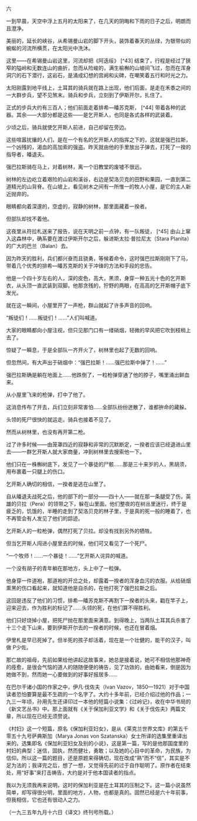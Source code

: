 六

  

一到早晨，天空中浮上五月的太阳来了，在几天的阴晦和下雨的日子之后，明朗而且澄净。

美丽的，延长的峡谷，从希锡曼山岩的脚下开头，装饰着春天的丛绿，为银带似的蜿蜒的河流所横贯，在太阳光中洗沐。

这里——在希锡曼山岩这里，河流却把《阿迭绥》 [^43] 结束了，行程是经过了狭窄的隘岭和无数连山的曲折，忽而从险峻的，满生榆槲的山坡间飞过，忽而在浑身洞穴的石下潜行，这岩石，是涌成幻想的宫阙和尖碑，在嘲笑着五行和时光之力。

太阳刚露到地平线上，土耳其的骑兵就在路上出现，他们后面，是走在禾黍之间的一大群步兵，望不见煞末。骑兵和步兵，立刻到了伊斯开尔，扎住了。

正式的步兵大约有三百人；他们前面走着排希—皤苏克斯， [^44] 带着各种的武器。其余——大部分都是这些——是乞开斯人，也同是各式各样的武装着。

少顷之后，骑兵就使乞开斯人前进，自己却留在旁边。

这些喧嚣扰攘的人们，是在一个有名的乞开斯人的指挥之下的，这就是强巴拉斯，一个凶残的，渴血的高加索的强盗。昨天就由他的手里放出子弹去，打死了一揆的指导者，皤退夫。

强巴拉斯骑在马上，对着树林，离一个旧教堂的废墟不很远。

树林的左边屹立着艰险的山岩和溪谷，右边是契洛贝克的田野和果园，一直到第二道精光的山背脊。在山坡上，看见树木之间有一所惟一的牧人小屋，是它的主人新近抛弃的。

眼睛都向着深邃的，空虚的，寂静的树林，那里面藏着一揆者。

但部队却找不着他。

这夜里从符拉札送来了报告，说在天明之前一点钟，有一队叛徒， [^45] 由山上窜入这森林中，确系要在渡过伊斯开尔之后，躲进斯太拉·普拉尼太（Stara Planita）的广大的巴兰（Balan）去。

因为昨天的胜利，兵们都兴奋而且骁勇，等候着命令，这时强巴拉斯刚刚下了马，带着几个优秀的排希—皤苏克斯的关于冲锋的方法和手段的忠告。

他是一个四十岁左右的人，深的皮色，高大，黑须，身穿一种五光十色的乞开斯衣，从头顶一直武装到双脚。他那贪残的，狞野的两眼，在高高的乞开斯帽子底下发光。

就在这一瞬间，小屋里开了一声枪，群山就起了许多声音的回响。

“叛徒们！……叛徒们！……”人们叫喊道。

大家的眼睛都向小屋注视，但只见那门口有一缕硝烟，轻微的早风把它吹到枝梢上去了。

惊疑了一瞬息，于是全部队一齐开火了，树林里也起了无数的回响。

但忽然间，有大声出于硝烟中：“强巴拉斯！……强巴拉斯中弹了！……”

强巴拉斯确是躺在地面上……他跌倒了，一粒枪弹穿通了他的脖子，嘴里涌出鲜血来。

从小屋里飞来的枪弹，打中了他了。

这消息传布了开去，兵们立刻非常害怕……全部队纷纷迸散了，谁都拚命的藏躲。

头领的死尸很快的就运走。骑兵也接着不见了。

然而从树林里，也没有再开第二枪。

过了许多时候——由笼罩四近的寂静和非常的沉默断定，一揆者应该已经退进山里去——一群乞开斯人就大家商量，冲到树林里去搜索他一下。

他们只在一株槲树底下，发见了一个暴徒的尸骸……那是三十来岁的人，黑胡须，用布裹着一只腿上的伤口。

乞开斯人确切的相信，一揆者是逃在山里了。

自从皤退夫战死之后，他的部下的一部分——四十人——就在那一条腿受了伤，英雄的贝拉（Pera）的领带之下，躲在山里面。他们整夜的在树丛里迷行，终于是疲乏的，饥饿的，半睡的走到了契洛贝克的林子里，于是真的死一般的睡着了，也不再管会有人发见了他们的踪迹。

乞开斯人的一粒枪弹，偶然打死了贝拉。却没有找到另外的牺牲。

但当乞开斯人闯进小屋里去的时候，他们可又看见了一个死尸。

“一个牧师！……一个暴徒！……”乞开斯人诧异的喊道。

一个没有胡子的青年躺在那地方，头上中了一粒弹。

他身穿一件道袍，那道袍的开岔之处，却露着一揆者的浑身血污的衣服。从给硝烟熏黑的伤口看起来，就知道他是自杀的，在他打死了强巴拉斯之后。

这回是违反了他们的习惯，排希—皤苏克斯不再割下一揆者的头来，戳在竿子上，迎来迎去，作为胜利的标记了……头领的死，在他们算不得胜利。

他们只好烧掉小屋，把死尸抛在那里面来满意。到得晚上，当两队土耳其兵杀害了十三个走下山来，要到伊斯开尔去的一揆者的时候，也还在冒着烟。

伊里札是早已死掉了。但半死的孩子却活着，现在是一个壮健的，能干的汉子，叫做 P少佐。

那亡故的祖母，先前如果给他讲起这故事来，她总是接着说，她可不相信他那神奇的痊愈，是很会气恼的道人的随随便便的祷告，见了功效的，由她看来，倒是因为她做不到，然而她一心要做到的好事好报居多……

  

在巴尔干诸小国的作家之中，伊凡·伐佐夫（Ivan Vazov，1850—1921）对于中国读者恐怕要算是最不生疏的一个名字了。大约十多年前，已经介绍过他的作品；一九三一年顷，孙用先生还译印过一本他的短篇小说集：《过岭记》，收在中华书局的《新文艺丛书》中。那上面就有《关于保加利亚文学》和《关于伐佐夫》两篇文章，所以现在已经无须赘说。

《村妇》这一个短篇，原名《保加利亚妇女》，是从《莱克兰世界文库》的第五千零五十九号萨典斯加（Marya Jonas von Szatanska）女士所译的选集里重译出来的。选集即名《保加利亚妇女及别的小说》，这是第一篇，写的是他那国度里的村妇的典型：迷信，固执，然而健壮，勇敢；以及她的心目中的革命，为民族，为信仰。所以这一篇的题目，还是原题来得确切，现在改成“熟”而不“信”，其实是不足为法的；我译完之后，想了一想，又觉得先前的过于自作聪明了。原作者在结束处，用“好事”来打击祷告，大约是对于他本国读者的指点。

我以为无须我再来说明，这时的保加利亚是在土耳其的压制之下。这一篇小说虽然简单，却写得很分明，里面的地方，人物，也都是真的。固然已经是六十年前事，但我相信，它也还有很动人之力。

  

（一九三五年九月十六日《译文》终刊号所载。）